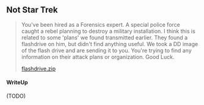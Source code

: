 ## Not Star Trek

> You've been hired as a Forensics expert. A special police force caught a rebel planning to destroy a military installation. I think this is related to some 'plans' we found transmitted earlier. They found a flashdrive on him, but didn't find anything useful. We took a DD image of the flash drive and are sending it to you. You're trying to find any information on their attack plans or organization. Good Luck.
> 
> [flashdrive.zip](https://drive.google.com/file/d/0BxBb6b3kX1G9NTdLVFR3LXE2Tkk/view)

#### WriteUp

(TODO)
